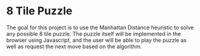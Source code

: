 <h1>8 Tile Puzzle</h1>

<p>The goal for this project is to use the Manhattan Distance heuristic to solve any possible 8 tile puzzle. The puzzle itself will be implemented in the browser using Javascript, and the user will be able to play the puzzle as well as request the next move based on the algorithm.</p>
